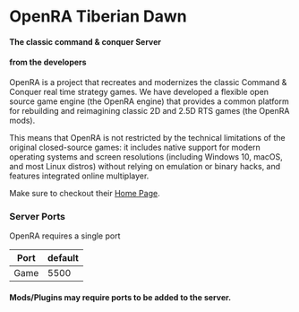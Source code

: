 # OpenRA Tiberian Dawn

#### The classic command & conquer Server


#### from the developers
OpenRA is a project that recreates and modernizes the classic Command & Conquer real time strategy games. We have developed a flexible open source game engine (the OpenRA engine) that provides a common platform for rebuilding and reimagining classic 2D and 2.5D RTS games (the OpenRA mods).

This means that OpenRA is not restricted by the technical limitations of the original closed-source games: it includes native support for modern operating systems and screen resolutions (including Windows 10, macOS, and most Linux distros) without relying on emulation or binary hacks, and features integrated online multiplayer.

Make sure to checkout their [Home Page](https://openra.net).

### Server Ports
OpenRA requires a single port  

| Port    | default |
|---------|---------|
| Game    | 5500    |

#### Mods/Plugins may require ports to be added to the server.